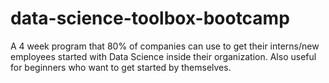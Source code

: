 # data-science-toolbox-bootcamp
A 4 week program that 80% of companies can use to get their interns/new employees started with Data Science inside their organization. Also useful for beginners who want to get started by themselves.
